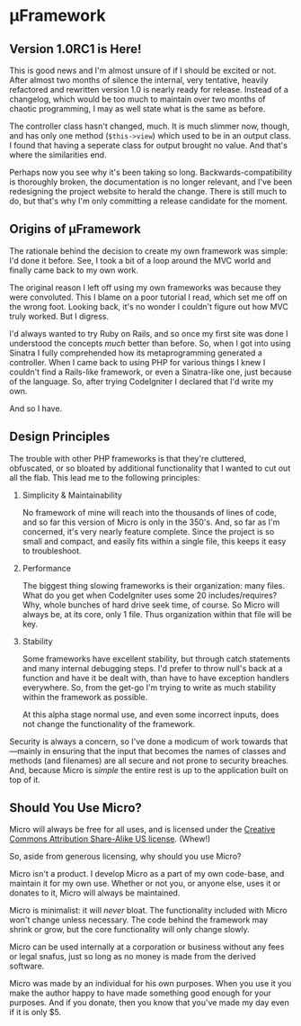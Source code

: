 &micro;Framework
================

Version 1.0RC1 is Here!
--------------------

This is good news and I'm almost unsure of if I should be excited or not. After almost two months of silence the internal, very tentative, heavily refactored and rewritten version 1.0 is nearly ready for release. Instead of a changelog, which would be too much to maintain over two months of chaotic programming, I may as well state what is the same as before.

The controller class hasn't changed, much. It is much slimmer now, though, and has only one method (`$this->view`) which used to be in an output class. I found that having a seperate class for output brought no value. And that's where the similarities end.

Perhaps now you see why it's been taking so long. Backwards-compatibility is thoroughly broken, the documentation is no longer relevant, and I've been redesigning the project website to herald the change. There is still much to do, but that's why I'm only committing a release candidate for the moment.

Origins of &micro;Framework
---------------------------

The rationale behind the decision to create my own framework was simple: I'd done it before.  See, I took a bit of a loop around the MVC world and finally came back to my own work.

The original reason I left off using my own frameworks was because they were convoluted.  This I blame on a poor tutorial I read, which set me off on the wrong foot.  Looking back, it's no wonder I couldn't figure out how MVC truly worked.  But I digress.

I'd always wanted to try Ruby on Rails, and so once my first site was done I understood the concepts *much* better than before.  So, when I got into using Sinatra I fully comprehended how its metaprogramming generated a controller. When I came back to using PHP for various things I knew I couldn't find a Rails-like framework, or even a Sinatra-like one, just because of the language.  So, after trying CodeIgniter I declared that I'd write my own.

And so I have.

Design Principles
-----------------

The trouble with other PHP frameworks is that they're cluttered, obfuscated, or so bloated by additional functionality that I wanted to cut out all the flab.  This lead me to the following principles:

  1. Simplicity & Maintainability

     No framework of mine will reach into the thousands of lines of code, and so far this version of Micro is only in the 350's.  And, so far as I'm concerned, it's very nearly feature complete.  Since the project is so small and compact, and easily fits within a single file, this keeps it easy to troubleshoot.

  2. Performance

     The biggest thing slowing frameworks is their organization: many files.  What do you get when CodeIgniter uses some 20 includes/requires?  Why, whole bunches of hard drive seek time, of course.  So Micro will always be, at its core, only 1 file.  Thus organization within that file will be key.

  3. Stability

     Some frameworks have excellent stability, but through catch statements and many internal debugging steps.  I'd prefer to throw null's back at a function and have it be dealt with, than have to have exception handlers everywhere.  So, from the get-go I'm trying to write as much stability within the framework as possible.

     At this alpha stage normal use, and even some incorrect inputs, does not change the functionality of the framework.

Security is always a concern, so I've done a modicum of work towards that&mdash;mainly in ensuring that the input that becomes the names of classes and methods (and filenames) are all secure and not prone to security breaches.  And, because Micro is *simple* the entire rest is up to the application built on top of it.

Should You Use Micro?
---------------------

Micro will always be free for all uses, and is licensed under the [Creative Commons Attribution Share-Alike US license][cc]. (Whew!)

So, aside from generous licensing, why should you use Micro?

Micro isn't a product.  I develop Micro as a part of my own code-base, and maintain it for my own use.  Whether or not you, or anyone else, uses it or donates to it, Micro will always be maintained.

Micro is minimalist: it will *never* bloat.  The functionality included with Micro won't change unless necessary.  The code behind the framework may shrink or grow, but the core functionality will only change slowly.

Micro can be used internally at a corporation or business without any fees or legal snafus, just so long as no money is made from the derived software.

Micro was made by an individual for his own purposes.  When you use it you make the author happy to have made something good enough for your purposes.   And if you donate, then you know that you've made my day even if it is only $5.

  [cc]: http://creativecommons.org/licenses/by-sa/3.0/us/
